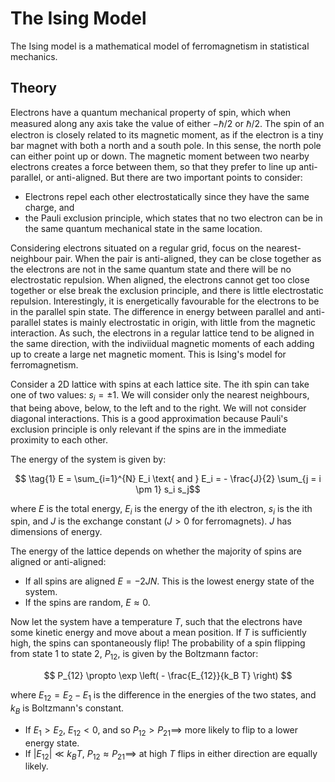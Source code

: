 # The Ising Model
 
The Ising model is a mathematical model of ferromagnetism in statistical mechanics. 

## Theory

Electrons have a quantum mechanical property of spin, which when measured along any axis take the value of either $-\hbar/2$ or $\hbar/2$. The spin of an electron is closely related to its magnetic moment, as if the electron is a tiny bar magnet with both a north and a south pole. In this sense, the north pole can either point up or down. The magnetic moment between two nearby electrons creates a force between them, so that they prefer to line up anti-parallel, or anti-aligned. But there are two important points to consider:

- Electrons repel each other electrostatically since they have the same charge, and
- the Pauli exclusion principle, which states that no two electron can be in the same quantum mechanical state in the same location.

Considering electrons situated on a regular grid, focus on the nearest-neighbour pair. When the pair is anti-aligned, they can be close together as the electrons are not in the same quantum state and there will be no electrostatic repulsion. When aligned, the electrons cannot get too close together or else break the exclusion principle, and there is little electrostatic repulsion. Interestingly, it is energetically favourable for the electrons to be in the parallel spin state. The difference in energy between parallel and anti-parallel states is mainly electrostatic in origin, with little from the magnetic interaction. As such, the electrons in a regular lattice tend to be aligned in the same direction, with the indiviidual magnetic moments of each adding up to create a large net magnetic moment. This is Ising's model for ferromagnetism. 

Consider a 2D lattice with spins at each lattice site. The ith spin can take one of two values: $s_i = \pm 1$. We will consider only the nearest neighbours, that being above, below, to the left and to the right. We will not consider diagonal interactions. This is a good approximation because Pauli's exclusion principle is only relevant if the spins are in the immediate proximity to each other.

The energy of the system is given by:

$$ \tag{1} E = \sum_{i=1}^{N} E_i \text{  and  } E_i = - \frac{J}{2} \sum_{j = i \pm 1} s_i s_j$$

where $E$ is the total energy, $E_i$ is the energy of the ith electron, $s_i$ is the ith spin, and $J$ is the exchange constant ($J > 0$ for ferromagnets). $J$ has dimensions of energy. 

The energy of the lattice depends on whether the majority of spins are aligned or anti-aligned:

- If all spins are aligned $E = -2JN$. This is the lowest energy state of the system.
- If the spins are random, $E \approx 0$.

Now let the system have a temperature $T$, such that the electrons have some kinetic energy and move about a mean position. If $T$ is sufficiently high, the spins can spontaneously flip! The probability of a spin flipping from state 1 to state 2, $P_{12}$, is given by the Boltzmann factor:

$$ P_{12} \propto \exp \left( - \frac{E_{12}}{k_B T} \right) $$

where $E_{12} = E_2 - E_1$ is the difference in the energies of the two states, and $k_B$ is  Boltzmann's constant.

- If $E_1 > E_2$, $E_{12} < 0$, and so $P_{12} > P_{21} \implies$ more likely to flip to a lower energy state.
- If $\left| E_{12} \right| \ll k_B T$, $P_{12} \approx P_{21} \implies$ at high $T$ flips in either direction are equally likely.